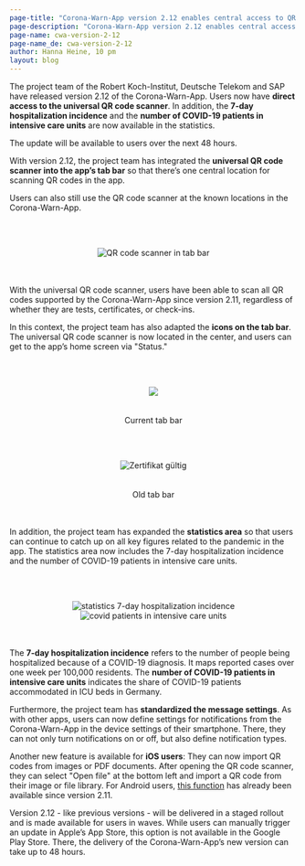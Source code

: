 ```yaml
---
page-title: "Corona-Warn-App version 2.12 enables central access to QR code scanner and expands statistics area"
page-description: "Corona-Warn-App version 2.12 enables central access to QR code scanner and expands statistics area"
page-name: cwa-version-2-12
page-name_de: cwa-version-2-12
author: Hanna Heine, 10 pm 
layout: blog
---
```



The project team of the Robert Koch-Institut, Deutsche Telekom and SAP have released version 2.12 of the Corona-Warn-App. Users now have **direct access to the universal QR code scanner**. In addition, the **7-day hospitalization incidence** and the **number of COVID-19 patients in intensive care units** are now available in the statistics. 

The update will be available to users over the next 48 hours.





<!-- overview -->

With version 2.12, the project team has integrated the **universal QR code scanner into the app’s tab bar** so that there’s one central location for scanning QR codes in the app. 

Users can also still use the QR code scanner at the known locations in the Corona-Warn-App.


<br></br>
<center> <img src="./qr-code-scanner-en.png" title="QR code scanner in tab bar" style="align: center"> </center>
<br></br>

With the universal QR code scanner, users have been able to scan all QR codes supported by the Corona-Warn-App since version 2.11, regardless of whether they are tests, certificates, or check-ins. 

In this context, the project team has also adapted the **icons on the tab bar**. The universal QR code scanner is now located in the center, and users can get to the app’s home screen via "Status."


<br></br>
<center> <img src="./tab-bar-en.png" style="align: center"></center>
<br></br>
<center> Current tab bar </center>

<br></br>
<center> <img src="./tab-bar-old-en.png" title="Zertifikat gültig" style="align: center"></center>
<br></br>
<center> Old tab bar </center>
<br></br>

In addition, the project team has expanded the **statistics area** so that users can continue to catch up on all key figures related to the pandemic in the app. The statistics area now includes the 7-day hospitalization incidence and the number of COVID-19 patients in intensive care units.

<br></br>
<center> <img src="./statistics(1).png" title="statistics 7-day hospitalization incidence" style="align: center">  <img src="./statistics(2).png" title="covid patients in intensive care units" style="align: center"></center>
<br></br>

The **7-day hospitalization incidence** refers to the number of people being hospitalized because of a COVID-19 diagnosis. It maps reported cases over one week per 100,000 residents. The **number of COVID-19 patients in intensive care units** indicates the share of COVID-19 patients accommodated in ICU beds in Germany.

Furthermore, the project team has **standardized the message settings**. As with other apps, users can now define settings for notifications from the Corona-Warn-App in the device settings of their smartphone. There, they can not only turn notifications on or off, but also define notification types.

Another new feature is available for **iOS users**: They can now import QR codes from images or PDF documents. After opening the QR code scanner, they can select "Open file" at the bottom left and import a QR code from their image or file library. For Android users, [this function](https://www.coronawarn.app/en/blog/2021-10-06-cwa-version-2-11/) has already been available since version 2.11.

Version 2.12 - like previous versions - will be delivered in a staged rollout and is made available for users in waves. While users can manually trigger an update in Apple’s App Store, this option is not available in the Google Play Store. There, the delivery of the Corona-Warn-App’s new version can take up to 48 hours.


